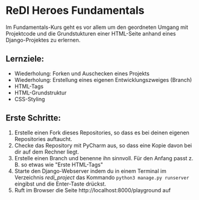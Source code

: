 # ReDI Heroes Fundamentals

Im Fundamentals-Kurs geht es vor allem um den geordneten Umgang mit Projektcode und die Grundstukturen einer HTML-Seite anhand eines Django-Projektes zu erlernen. 

## Lernziele:
- Wiederholung: Forken und Auschecken eines Projekts
- Wiederholung: Erstellung eines eigenen Entwicklungszweiges (Branch)
- HTML-Tags
- HTML-Grundstruktur
- CSS-Styling

## Erste Schritte:
1. Erstelle einen Fork dieses Repositories, so dass es bei deinen eigenen Repositories auftaucht.
2. Checke das Repository mit PyCharm aus, so dass eine Kopie davon bei dir auf dem Rechner liegt.
3. Erstelle einen Branch und benenne ihn sinnvoll. Für den Anfang passt z. B. so etwas wie "Erste HTML-Tags"
4. Starte den Django-Webserver indem du in einem Terminal im Verzeichnis *redi_project* das Kommando `python3 manage.py runserver` eingibst und die Enter-Taste drückst.
5. Ruft im Browser die Seite http://localhost:8000/playground auf



